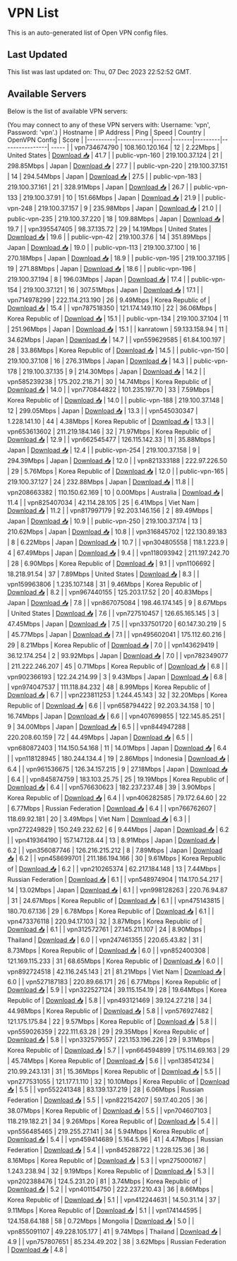 # VPN List

This is an auto-generated list of Open VPN config files.

## Last Updated

This list was last updated on: Thu, 07 Dec 2023 22:52:52 GMT.

## Available Servers

Below is the list of available VPN servers:

(You may connect to any of these VPN servers with: Username: 'vpn', Password: 'vpn'.)
| Hostname | IP Address | Ping | Speed | Country | OpenVPN Config | Score |
|----------|------------|------|-------|---------|----------------| ----- |
| vpn734674790 | 108.160.120.164 | 12 | 2.22Mbps | United States | [Download 📥](./configs/server_0_US.ovpn) | 41.7 |
| public-vpn-160 | 219.100.37.124 | 21 | 298.85Mbps | Japan | [Download 📥](./configs/server_1_JP.ovpn) | 27.7 |
| public-vpn-220 | 219.100.37.151 | 14 | 294.54Mbps | Japan | [Download 📥](./configs/server_2_JP.ovpn) | 27.5 |
| public-vpn-183 | 219.100.37.161 | 21 | 328.91Mbps | Japan | [Download 📥](./configs/server_3_JP.ovpn) | 26.7 |
| public-vpn-133 | 219.100.37.91 | 10 | 151.66Mbps | Japan | [Download 📥](./configs/server_4_JP.ovpn) | 21.9 |
| public-vpn-248 | 219.100.37.157 | 9 | 235.98Mbps | Japan | [Download 📥](./configs/server_5_JP.ovpn) | 21.0 |
| public-vpn-235 | 219.100.37.220 | 18 | 109.88Mbps | Japan | [Download 📥](./configs/server_6_JP.ovpn) | 19.7 |
| vpn395547405 | 98.37.135.72 | 29 | 14.19Mbps | United States | [Download 📥](./configs/server_7_US.ovpn) | 19.6 |
| public-vpn-42 | 219.100.37.6 | 14 | 351.89Mbps | Japan | [Download 📥](./configs/server_8_JP.ovpn) | 19.0 |
| public-vpn-113 | 219.100.37.100 | 16 | 270.18Mbps | Japan | [Download 📥](./configs/server_9_JP.ovpn) | 18.9 |
| public-vpn-195 | 219.100.37.195 | 19 | 271.88Mbps | Japan | [Download 📥](./configs/server_10_JP.ovpn) | 18.6 |
| public-vpn-196 | 219.100.37.194 | 8 | 196.03Mbps | Japan | [Download 📥](./configs/server_11_JP.ovpn) | 17.4 |
| public-vpn-154 | 219.100.37.121 | 16 | 307.51Mbps | Japan | [Download 📥](./configs/server_12_JP.ovpn) | 17.1 |
| vpn714978299 | 222.114.213.190 | 26 | 9.49Mbps | Korea Republic of | [Download 📥](./configs/server_13_KR.ovpn) | 15.4 |
| vpn787518350 | 121.174.149.110 | 22 | 36.06Mbps | Korea Republic of | [Download 📥](./configs/server_14_KR.ovpn) | 15.1 |
| public-vpn-134 | 219.100.37.104 | 11 | 251.96Mbps | Japan | [Download 📥](./configs/server_15_JP.ovpn) | 15.1 |
| kanratown | 59.133.158.94 | 11 | 34.62Mbps | Japan | [Download 📥](./configs/server_16_JP.ovpn) | 14.7 |
| vpn559629585 | 61.84.100.197 | 28 | 33.86Mbps | Korea Republic of | [Download 📥](./configs/server_17_KR.ovpn) | 14.5 |
| public-vpn-150 | 219.100.37.108 | 16 | 276.31Mbps | Japan | [Download 📥](./configs/server_18_JP.ovpn) | 14.3 |
| public-vpn-178 | 219.100.37.135 | 9 | 214.30Mbps | Japan | [Download 📥](./configs/server_19_JP.ovpn) | 14.2 |
| vpn585239238 | 175.202.218.71 | 30 | 14.74Mbps | Korea Republic of | [Download 📥](./configs/server_20_KR.ovpn) | 14.0 |
| vpn770844822 | 101.235.197.70 | 33 | 7.59Mbps | Korea Republic of | [Download 📥](./configs/server_21_KR.ovpn) | 14.0 |
| public-vpn-188 | 219.100.37.148 | 12 | 299.05Mbps | Japan | [Download 📥](./configs/server_22_JP.ovpn) | 13.3 |
| vpn545030347 | 1.228.141.10 | 44 | 4.38Mbps | Korea Republic of | [Download 📥](./configs/server_23_KR.ovpn) | 13.3 |
| vpn653613602 | 211.219.184.146 | 32 | 71.97Mbps | Korea Republic of | [Download 📥](./configs/server_24_KR.ovpn) | 12.9 |
| vpn662545477 | 126.115.142.33 | 11 | 35.88Mbps | Japan | [Download 📥](./configs/server_25_JP.ovpn) | 12.4 |
| public-vpn-254 | 219.100.37.158 | 9 | 294.39Mbps | Japan | [Download 📥](./configs/server_26_JP.ovpn) | 12.0 |
| vpn821333188 | 222.97.226.50 | 29 | 5.76Mbps | Korea Republic of | [Download 📥](./configs/server_27_KR.ovpn) | 12.0 |
| public-vpn-165 | 219.100.37.127 | 24 | 232.88Mbps | Japan | [Download 📥](./configs/server_28_JP.ovpn) | 11.8 |
| vpn208663382 | 110.150.62.169 | 10 | 0.00Mbps | Australia | [Download 📥](./configs/server_29_AU.ovpn) | 11.4 |
| vpn825407034 | 42.114.28.105 | 25 | 6.41Mbps | Viet Nam | [Download 📥](./configs/server_30_VN.ovpn) | 11.2 |
| vpn817997179 | 92.203.146.156 | 2 | 89.49Mbps | Japan | [Download 📥](./configs/server_31_JP.ovpn) | 10.9 |
| public-vpn-250 | 219.100.37.174 | 13 | 210.62Mbps | Japan | [Download 📥](./configs/server_32_JP.ovpn) | 10.8 |
| vpn316845702 | 122.130.89.183 | 8 | 6.22Mbps | Japan | [Download 📥](./configs/server_33_JP.ovpn) | 10.7 |
| vpn304805558 | 118.1.223.9 | 4 | 67.49Mbps | Japan | [Download 📥](./configs/server_34_JP.ovpn) | 9.4 |
| vpn118093942 | 211.197.242.70 | 28 | 6.90Mbps | Korea Republic of | [Download 📥](./configs/server_35_KR.ovpn) | 9.1 |
| vpn1106692 | 18.218.91.54 | 37 | 7.89Mbps | United States | [Download 📥](./configs/server_36_US.ovpn) | 8.3 |
| vpn159963806 | 1.235.107.148 | 31 | 9.46Mbps | Korea Republic of | [Download 📥](./configs/server_37_KR.ovpn) | 8.2 |
| vpn967440155 | 125.203.17.52 | 20 | 40.83Mbps | Japan | [Download 📥](./configs/server_38_JP.ovpn) | 7.8 |
| vpn867075084 | 198.46.174.145 | 9 | 8.67Mbps | United States | [Download 📥](./configs/server_39_US.ovpn) | 7.6 |
| vpn727510457 | 126.65.165.145 | 3 | 47.45Mbps | Japan | [Download 📥](./configs/server_40_JP.ovpn) | 7.5 |
| vpn337501720 | 60.147.30.219 | 5 | 45.77Mbps | Japan | [Download 📥](./configs/server_41_JP.ovpn) | 7.1 |
| vpn495602041 | 175.112.60.216 | 29 | 8.21Mbps | Korea Republic of | [Download 📥](./configs/server_42_KR.ovpn) | 7.0 |
| vpn143629419 | 36.12.174.254 | 2 | 93.92Mbps | Japan | [Download 📥](./configs/server_43_JP.ovpn) | 7.0 |
| vpn782349077 | 211.222.246.207 | 45 | 0.71Mbps | Korea Republic of | [Download 📥](./configs/server_44_KR.ovpn) | 6.8 |
| vpn902366193 | 122.24.214.99 | 3 | 9.43Mbps | Japan | [Download 📥](./configs/server_45_JP.ovpn) | 6.8 |
| vpn974047537 | 111.118.84.232 | 48 | 8.99Mbps | Korea Republic of | [Download 📥](./configs/server_46_KR.ovpn) | 6.7 |
| vpn223811253 | 1.244.45.143 | 32 | 32.20Mbps | Korea Republic of | [Download 📥](./configs/server_47_KR.ovpn) | 6.6 |
| vpn658794422 | 92.203.34.158 | 10 | 16.74Mbps | Japan | [Download 📥](./configs/server_48_JP.ovpn) | 6.6 |
| vpn407699855 | 122.145.85.251 | 9 | 34.00Mbps | Japan | [Download 📥](./configs/server_49_JP.ovpn) | 6.5 |
| vpn844947288 | 220.208.60.159 | 72 | 44.49Mbps | Japan | [Download 📥](./configs/server_50_JP.ovpn) | 6.5 |
| vpn680872403 | 114.150.54.168 | 11 | 14.01Mbps | Japan | [Download 📥](./configs/server_51_JP.ovpn) | 6.4 |
| vpn118128945 | 180.244.134.4 | 19 | 2.86Mbps | Indonesia | [Download 📥](./configs/server_52_ID.ovpn) | 6.4 |
| vpn961536675 | 126.34.157.215 | 9 | 27.18Mbps | Japan | [Download 📥](./configs/server_53_JP.ovpn) | 6.4 |
| vpn845874759 | 183.103.25.75 | 25 | 19.19Mbps | Korea Republic of | [Download 📥](./configs/server_54_KR.ovpn) | 6.4 |
| vpn576630623 | 182.237.237.48 | 39 | 3.90Mbps | Korea Republic of | [Download 📥](./configs/server_55_KR.ovpn) | 6.4 |
| vpn406282585 | 79.172.64.60 | 22 | 6.77Mbps | Russian Federation | [Download 📥](./configs/server_56_RU.ovpn) | 6.4 |
| vpn766762607 | 118.69.92.181 | 20 | 3.49Mbps | Viet Nam | [Download 📥](./configs/server_57_VN.ovpn) | 6.3 |
| vpn272249829 | 150.249.232.62 | 6 | 9.44Mbps | Japan | [Download 📥](./configs/server_58_JP.ovpn) | 6.2 |
| vpn419364190 | 157.147.128.44 | 13 | 8.91Mbps | Japan | [Download 📥](./configs/server_59_JP.ovpn) | 6.2 |
| vpn356087746 | 126.216.215.212 | 8 | 7.89Mbps | Japan | [Download 📥](./configs/server_60_JP.ovpn) | 6.2 |
| vpn458699701 | 211.186.194.166 | 30 | 9.61Mbps | Korea Republic of | [Download 📥](./configs/server_61_KR.ovpn) | 6.2 |
| vpn210265374 | 62.217.184.148 | 13 | 7.44Mbps | Russian Federation | [Download 📥](./configs/server_62_RU.ovpn) | 6.1 |
| vpn548974904 | 114.170.54.217 | 14 | 13.02Mbps | Japan | [Download 📥](./configs/server_63_JP.ovpn) | 6.1 |
| vpn998128263 | 220.76.94.87 | 31 | 24.67Mbps | Korea Republic of | [Download 📥](./configs/server_64_KR.ovpn) | 6.1 |
| vpn475143815 | 180.70.67.136 | 29 | 6.78Mbps | Korea Republic of | [Download 📥](./configs/server_65_KR.ovpn) | 6.1 |
| vpn473376118 | 220.94.17.103 | 32 | 3.87Mbps | Korea Republic of | [Download 📥](./configs/server_66_KR.ovpn) | 6.1 |
| vpn312572761 | 27.145.211.107 | 24 | 8.90Mbps | Thailand | [Download 📥](./configs/server_67_TH.ovpn) | 6.0 |
| vpn247461355 | 220.65.43.82 | 31 | 8.73Mbps | Korea Republic of | [Download 📥](./configs/server_68_KR.ovpn) | 6.0 |
| vpn852400308 | 121.169.115.233 | 31 | 68.65Mbps | Korea Republic of | [Download 📥](./configs/server_69_KR.ovpn) | 6.0 |
| vpn892724518 | 42.116.245.143 | 21 | 81.21Mbps | Viet Nam | [Download 📥](./configs/server_70_VN.ovpn) | 6.0 |
| vpn527187183 | 220.89.66.171 | 26 | 6.77Mbps | Korea Republic of | [Download 📥](./configs/server_71_KR.ovpn) | 5.9 |
| vpn322527124 | 39.115.154.19 | 28 | 19.64Mbps | Korea Republic of | [Download 📥](./configs/server_72_KR.ovpn) | 5.8 |
| vpn493121469 | 39.124.27.218 | 34 | 44.98Mbps | Korea Republic of | [Download 📥](./configs/server_73_KR.ovpn) | 5.8 |
| vpn576927482 | 121.175.175.84 | 22 | 9.57Mbps | Korea Republic of | [Download 📥](./configs/server_74_KR.ovpn) | 5.8 |
| vpn559026359 | 222.111.63.28 | 29 | 29.35Mbps | Korea Republic of | [Download 📥](./configs/server_75_KR.ovpn) | 5.8 |
| vpn332579557 | 221.153.196.226 | 29 | 9.31Mbps | Korea Republic of | [Download 📥](./configs/server_76_KR.ovpn) | 5.7 |
| vpn664594899 | 175.114.69.163 | 29 | 45.74Mbps | Korea Republic of | [Download 📥](./configs/server_77_KR.ovpn) | 5.6 |
| vpn138541234 | 210.99.243.131 | 31 | 15.36Mbps | Korea Republic of | [Download 📥](./configs/server_78_KR.ovpn) | 5.5 |
| vpn277531055 | 121.177.1.110 | 32 | 10.10Mbps | Korea Republic of | [Download 📥](./configs/server_79_KR.ovpn) | 5.5 |
| vpn552241348 | 83.139.137.219 | 28 | 6.06Mbps | Russian Federation | [Download 📥](./configs/server_80_RU.ovpn) | 5.5 |
| vpn822154207 | 59.17.40.205 | 36 | 38.07Mbps | Korea Republic of | [Download 📥](./configs/server_81_KR.ovpn) | 5.5 |
| vpn704607103 | 118.219.182.21 | 34 | 9.26Mbps | Korea Republic of | [Download 📥](./configs/server_82_KR.ovpn) | 5.4 |
| vpn556485465 | 219.255.27.141 | 34 | 5.94Mbps | Korea Republic of | [Download 📥](./configs/server_83_KR.ovpn) | 5.4 |
| vpn459414689 | 5.164.5.96 | 41 | 4.47Mbps | Russian Federation | [Download 📥](./configs/server_84_RU.ovpn) | 5.4 |
| vpn845288722 | 1.228.125.36 | 36 | 8.16Mbps | Korea Republic of | [Download 📥](./configs/server_85_KR.ovpn) | 5.3 |
| vpn275000167 | 1.243.238.94 | 32 | 9.19Mbps | Korea Republic of | [Download 📥](./configs/server_86_KR.ovpn) | 5.3 |
| vpn202388476 | 124.5.231.20 | 81 | 3.74Mbps | Korea Republic of | [Download 📥](./configs/server_87_KR.ovpn) | 5.2 |
| vpn401154750 | 222.237.210.43 | 36 | 8.66Mbps | Korea Republic of | [Download 📥](./configs/server_88_KR.ovpn) | 5.1 |
| vpn412244631 | 14.50.31.14 | 37 | 9.11Mbps | Korea Republic of | [Download 📥](./configs/server_89_KR.ovpn) | 5.1 |
| vpn174144595 | 124.158.64.188 | 58 | 0.72Mbps | Mongolia | [Download 📥](./configs/server_90_MN.ovpn) | 5.0 |
| vpn855091107 | 49.228.105.177 | 41 | 9.74Mbps | Thailand | [Download 📥](./configs/server_91_TH.ovpn) | 4.9 |
| vpn757807651 | 85.234.49.202 | 38 | 3.62Mbps | Russian Federation | [Download 📥](./configs/server_92_RU.ovpn) | 4.8 |
